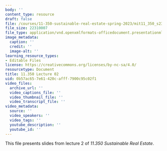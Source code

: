 ```yaml
---
body: ''
content_type: resource
draft: false
file: /courses/11-350-sustainable-real-estate-spring-2023/mit11_350_s23_lec02.pptx
file_size: 22310007
file_type: application/vnd.openxmlformats-officedocument.presentationml.presentation
image_metadata:
  caption: ''
  credit: ''
  image-alt: ''
learning_resource_types:
- Editable Files
license: https://creativecommons.org/licenses/by-nc-sa/4.0/
resourcetype: Document
title: 11.350 Lecture 02
uid: 0b57ac65-7e61-420c-afff-7900c95c02f1
video_files:
  archive_url: ''
  video_captions_file: ''
  video_thumbnail_file: ''
  video_transcript_file: ''
video_metadata:
  source: ''
  video_speakers: ''
  video_tags: ''
  youtube_description: ''
  youtube_id: ''
---
```

This file presents slides from lecture 2 of *11.350 Sustainable Real Estate*.